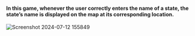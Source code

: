 #### In this game, whenever the user correctly enters the name of a state, the state’s name is displayed on the map at its corresponding location. ####
![Screenshot 2024-07-12 155849](https://github.com/user-attachments/assets/d8e79d42-7517-498b-9001-4e129d0784ab)
